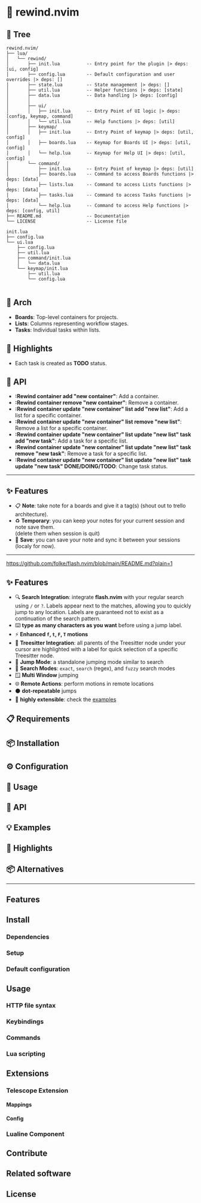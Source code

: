 # 💭 rewind.nvim

## 🌳 Tree

```
rewind.nvim/
├── lua/
│   └── rewind/
│       ├── init.lua          -- Entry point for the plugin |> deps: [ui, config]
│       ├── config.lua        -- Default configuration and user overrides |> deps: []
│       ├── state.lua         -- State management |> deps: []
│       ├── util.lua          -- Helper functions |> deps: [state]
│       ├── data.lua          -- Data handling |> deps: [config]
│       │
│       ├── ui/
│       │   ├── init.lua      -- Entry Point of UI logic |> deps: [config, keymap, command]
│       │   └── util.lua      -- Help functions |> deps: [util]
│       ├── keymap/
│       │   ├── init.lua      -- Entry Point of keymap |> deps: [util, config]
│       │   ├── boards.lua    -- Keymap for Boards UI |> deps: [util, config]
│       │   └── help.lua      -- Keymap for Help UI |> deps: [util, config]
│       └── command/
│           ├── init.lua      -- Entry Point of keymap |> deps: [util]
│           ├── boards.lua    -- Command to access Boards functions |> deps: [data]
│           ├── lists.lua     -- Command to access Lists functions |> deps: [data]
│           ├── tasks.lua     -- Command to access Tasks functions |> deps: [data]
│           └── help.lua      -- Command to access Help functions |> deps: [config, util]
├── README.md                 -- Documentation
└── LICENSE                   -- License file
```

```
init.lua
├── config.lua
└── ui.lua
    ├── config.lua
    ├── util.lua
    ├── command/init.lua
    │   └── data.lua
    └── keymap/init.lua
        ├── util.lua
        └── config.lua


```

## 📏 Arch

- **Boards**: Top-level containers for projects.
- **Lists**: Columns representing workflow stages.
- **Tasks**: Individual tasks within lists.

## 🌈 Highlights

- Each task is created as **TODO** status.

## 📡 API

- **:Rewind container add "new container"**: Add a container.
- **:Rewind container remove "new container"**: Remove a container.
- **:Rewind container update "new container" list add "new list"**: Add a list for a specific container.
- **:Rewind container update "new container" list remove "new list"**: Remove a list for a specific container.
- **:Rewind container update "new container" list update "new list" task add "new task"**: Add a task for a specific list.
- **:Rewind container update "new container" list update "new list" task remove "new task"**: Remove a task for a specific list.
- **:Rewind container update "new container" list update "new list" task update "new task" DONE/DOING/TODO**: Change task status.

---

## ✨ Features

- 📋 **Note**: take note for a boards and give it a tag(s) (shout out to trello architecture).
- ♻️ **Temporary**: you can keep your notes for your current session and note save them.\
   (delete them when session is quit)
- 💾 **Save**: you can save your note and sync it between your sessions (localy for now).

---

https://github.com/folke/flash.nvim/blob/main/README.md?plain=1

## ✨ Features

- 🔍 **Search Integration**: integrate **flash.nvim** with your regular
  search using `/` or `?`. Labels appear next to the matches,
  allowing you to quickly jump to any location. Labels are
  guaranteed not to exist as a continuation of the search pattern.
- ⌨️ **type as many characters as you want** before using a jump label.
- ⚡ **Enhanced `f`, `t`, `F`, `T` motions**
- 🌳 **Treesitter Integration**: all parents of the Treesitter node
  under your cursor are highlighted with a label for quick selection
  of a specific Treesitter node.
- 🎯 **Jump Mode**: a standalone jumping mode similar to search
- 🔎 **Search Modes**: `exact`, `search` (regex), and `fuzzy` search modes
- 🪟 **Multi Window** jumping
- 🌐 **Remote Actions**: perform motions in remote locations
- ⚫ **dot-repeatable** jumps
- 📡 **highly extensible**: check the [examples](https://github.com/folke/flash.nvim#-examples)

## 📋 Requirements

## 📦 Installation

## ⚙️ Configuration

## 🚀 Usage

## 📡 API

## 💡 Examples

## 🌈 Highlights

## 📦 Alternatives

---

## Features

## Install

### Dependencies

### Setup

### Default configuration

## Usage

### HTTP file syntax

### Keybindings

### Commands

### Lua scripting

## Extensions

### Telescope Extension

#### Mappings

#### Config

### Lualine Component

## Contribute

## Related software

## License
